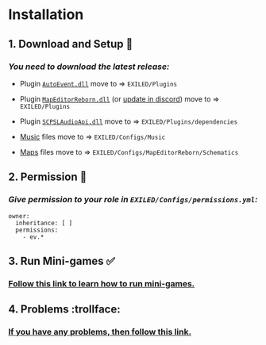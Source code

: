 # Installation
## 1. Download and Setup :moyai:
### *You need to download the latest release:*

- Plugin [``AutoEvent.dll``](https://github.com/KoT0XleB/AutoEvent-Exiled/releases/latest) move to => ``EXILED/Plugins``

- Plugin [``MapEditorReborn.dll``](https://github.com/Michal78900/MapEditorReborn/releases/latest) (or [update in discord](https://discord.gg/sQcSSPjf8p)) move to => ``EXILED/Plugins``

- Plugin [``SCPSLAudioApi.dll``](https://github.com/CedModV2/SCPSLAudioApi/releases/latest)  move to => ``EXILED/Plugins/dependencies``

- [Music](https://github.com/KoT0XleB/AutoEvent-Exiled/tree/main/Music) files move to => ``EXILED/Configs/Music``

- [Maps](https://github.com/KoT0XleB/AutoEvent-Exiled/tree/main/Schematics) files move to => ``EXILED/Configs/MapEditorReborn/Schematics``

## 2. Permission :gem:
### *Give permission to your role in ``EXILED/Configs/permissions.yml``:*

```
owner:
  inheritance: [ ]
  permissions:
    - ev.*
```

## 3. Run Mini-games :white_check_mark:
### [Follow this link to learn how to run mini-games.](https://github.com/KoT0XleB/AutoEvent-Exiled/blob/main/Docs/Commands.md)

## 4. Problems :trollface: 
### [If you have any problems, then follow this link.](https://github.com/KoT0XleB/AutoEvent-Exiled/blob/main/Docs/Problem.md)
